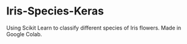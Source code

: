 # Iris-Species-Keras
Using Scikit Learn to classify different species of Iris flowers. Made in Google Colab.
